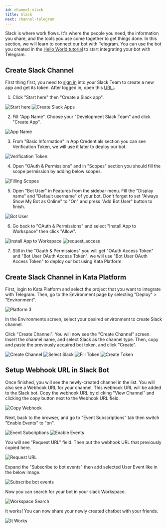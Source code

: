 ```yaml
---
id: channel-slack
title: Slack
next: channel-telegram
---
```


Slack is where work flows. It's where the people you need, the information you share, and the tools you use come together to get things done. In this section, we will learn to connect our bot with Telegram. You can use the bot you created in the [Hello World tutorial](/tutorial/hello-world/) to start integrating your bot with Telegram.

## Create Slack Channel

First thing first, you need to [sign in](https://slack.com/signin) into your Slack Team to create a new
app and get its token.
After logged in, open this [URL:](https://api.slack.com/slack-apps).

1. Click "Start here" then "Create a Slack app".

![Start here](./images/slack/start.png)
![Create Slack Apps](./images/slack/create-slack-app.png)

2. Fill "App Name". Choose your "Development Slack Team" and click "Create App".

![App Name](./images/slack/pop_up.png)

3. From "Basic Information" in App Credentials section you can see Verification Token, we will use it later to deploy our bot.

![Verification Token](./images/slack/App_credential.png)

4. Open "OAuth & Permissions" and in "Scopes" section you should fill the scope permission by adding below scopes.

![Filling Scopes](./images/slack/scopes_fill_fix.png)

5. Open "Bot User" in Features from the sidebar menu. Fill the "Display name" and "Default username" of your bot. Don't forget to set "Always Show My Bot as Online" to "On" and press "Add Bot User" button to finish.

![Bot User](./images/slack/bot_user.png)

6. Go back to "OAuth & Permissions" and select "Install App to Workspace" then click "Allow".

![Install App to Workspace](./images/slack/install_app.png)
![request_access](./images/slack//request_access.png)

7. Still in the "Oauth & Permissions" you will get "OAuth Access Token" and "Bot User OAuth Access Token". we will use "Bot User OAuth Access Token" to deploy our bot using Kata Platform.

## Create Slack Channel in Kata Platform

First, login to Kata Platform and select the project that you want to integrate with Telegram. Then, go to the Environment page by selecting "Deploy" > "Environment".

![Platform 3](./images/slack/deploy_kata.png)

In the Environments screen, select your desired environment to create Slack channel.

Click "Create Channel". You will now see the "Create Channel" screen. Insert the channel name, and select Slack as the channel type. Then, copy and paste the previously acquired bot token, and click "Create".

![Create Channel](./images/slack/create_channel.png)
![Select Slack](./images/slack/slack_channel.png)
![Fill Token](./images/slack/bottoken.png)
![Create Token](./images/slack/createbot.png)

## Setup Webhook URL in Slack Bot

Once finished, you will see the newly-created channel in the list. You will also see a Webhook URL for your channel. This webhook URL will be added to the Slack bot. Copy the webhook URL by clicking "View Channel" and clicking the copy button next to the Webhook URL field.

![Copy Webhook](./images/slack/copy_webhoook.png)

Next, back to the browser, and go to "Event Subscriptions" tab then switch "Enable Events" to "on".

![Event Subcriptions](./images/slack/event.png)
![Enable Events](./images/slack/toggle_on.png)

You will see "Request URL" field. Then put the webhook URL that previously copied here.

![Request URL](./images/slack/setwebhook.png)

Expand the "Subscribe to bot events" then add selected User Event like in the below image.

![Subscribe bot events](./images/slack/final.png)

Now you can search for your bot in your slack Workspace.

![Workspace Search](./images/slack/bot_deployed.png)

It works! You can now share your newly created chatbot with your friends.

![It Works](./images/slack/bot_reply.png)
